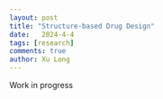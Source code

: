 ```yaml
---
layout: post
title: "Structure-based Drug Design"
date:   2024-4-4
tags: [research]
comments: true
author: Xu Long
---
```


Work in progress
